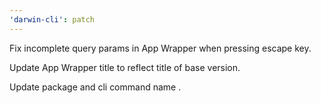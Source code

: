 ```yaml
---
'darwin-cli': patch
---
```


Fix incomplete query params in App Wrapper when pressing escape key.

Update App Wrapper title to reflect title of base version.

Update package and cli command name .
